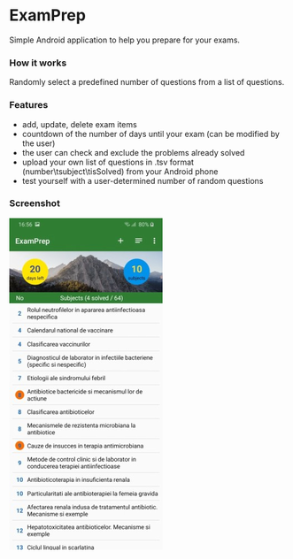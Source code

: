 # ExamPrep

Simple Android application to help you prepare for your exams. 

### How it works
Randomly select a predefined number of questions from a list of questions. 

### Features
- add, update, delete exam items
- countdown of the number of days until your exam (can be modified by the user)
- the user can check and exclude the problems already solved
- upload your own list of questions in .tsv format (number\tsubject\tisSolved) from your Android phone
- test yourself with a user-determined number of random questions

### Screenshot

![App screenshot](/screenshots/Screenshot_03.jpg)
